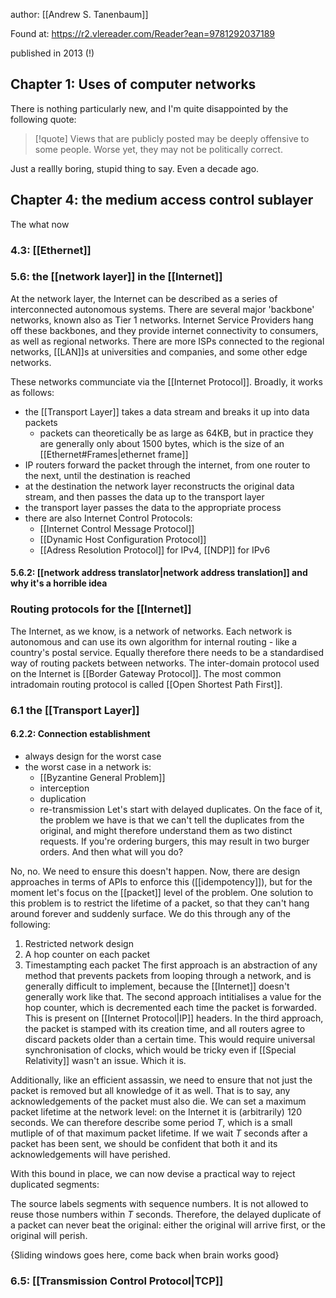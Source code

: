 author: [[Andrew S. Tanenbaum]]

Found at: https://r2.vlereader.com/Reader?ean=9781292037189

published in 2013 (!)


## Chapter 1: Uses of computer networks
There is nothing particularly new, and I'm quite disappointed by the following quote:

>[!quote] Views that are publicly posted may be deeply offensive to some people. Worse yet, they may not be politically correct.

Just a reallly boring, stupid thing to say. Even a decade ago.

## Chapter 4: the medium access control sublayer
The what now

### 4.3: [[Ethernet]]
### 5.6: the [[network layer]] in the [[Internet]]
At the network layer, the Internet can be described as a series of interconnected autonomous systems. There are several major 'backbone' networks, known also as Tier 1 networks. Internet Service Providers hang off these backbones, and they provide internet connectivity to consumers, as well as regional networks. There are more ISPs connected to the regional networks, [[LAN]]s at universities and companies, and some other edge networks.

These networks communciate via the [[Internet Protocol]]. Broadly, it works as follows:
- the [[Transport Layer]] takes a data stream and breaks it up into data packets
	- packets can theoretically be as large as 64KB, but in practice they are generally only about 1500 bytes, which is the size of an [[Ethernet#Frames|ethernet frame]]
- IP routers forward the packet through the internet, from one router to the next, until the destination is reached
- at the destination the network layer reconstructs the original data stream, and then passes the data up to the transport layer
- the transport layer passes the data to the appropriate process
- there are also Internet Control Protocols:
	- [[Internet Control Message Protocol]]
	- [[Dynamic Host Configuration Protocol]]
	- [[Adress Resolution Protocol]] for IPv4, [[NDP]] for IPv6

#### 5.6.2: [[network address translator|network address translation]] and why it's a horrible idea

### Routing protocols for the [[Internet]]
The Internet, as we know, is a network of networks. Each network is autonomous and can use its own algorithm for internal routing - like a country's postal service. Equally therefore there needs to be a standardised way of routing packets between networks. The inter-domain protocol used on the Internet is [[Border Gateway Protocol]]. The most common intradomain routing protocol is called [[Open Shortest Path First]].  

### 6.1 the [[Transport Layer]]

#### 6.2.2: Connection establishment
- always design for the worst case
- the worst case in a network is:
	- [[Byzantine General Problem]]
	- interception
	- duplication
	- re-transmission
Let's start with delayed duplicates. On the face of it, the problem we have is that we can't tell the duplicates from the original, and might therefore understand them as two distinct requests. If you're ordering burgers, this may result in two burger orders. And then what will you do?

No, no. We need to ensure this doesn't happen. Now, there are design approaches in terms of APIs to enforce this ([[idempotency]]), but for the moment let's focus on the [[packet]] level of the problem. One solution to this problem is to restrict the lifetime of a packet, so that they can't hang around forever and suddenly surface. We do this through any of the following:
1. Restricted network design
2. A hop counter on each packet
3. Timestampting each packet
The first approach is an abstraction of any method that prevents packets from looping through a network, and is generally difficult to implement, because the [[Internet]] doesn't generally work like that. The second approach intitialises a value for the hop counter, which is decremented each time the packet is forwarded. This is present on [[Internet Protocol|IP]] headers. In the third approach, the packet is stamped with its creation time, and all routers agree to discard packets older than a certain time. This would require universal synchronisation of clocks, which would be tricky even if [[Special Relativity]] wasn't an issue. Which it is.

Additionally, like an efficient assassin, we need to ensure that not just the packet is removed but all knowledge of it as well. That is to say, any acknowledgements of the packet must also die. We can set a maximum packet lifetime at the network level: on the Internet it is (arbitrarily) 120 seconds. We can therefore describe some period $T$, which is a small mutliple of of that maximum packet lifetime. If we wait $T$ seconds after a packet has been sent, we should be confident that both it and its acknowledgements will have perished.

With this bound in place, we can now devise a practical way to reject duplicated segments:

The source labels segments with sequence numbers. It is not allowed to reuse those numbers within $T$ seconds. Therefore, the delayed duplicate of a packet can never beat the original: either the original will arrive first, or the original will perish.

{Sliding windows goes here, come back when brain works good}

### 6.5: [[Transmission Control Protocol|TCP]] 
